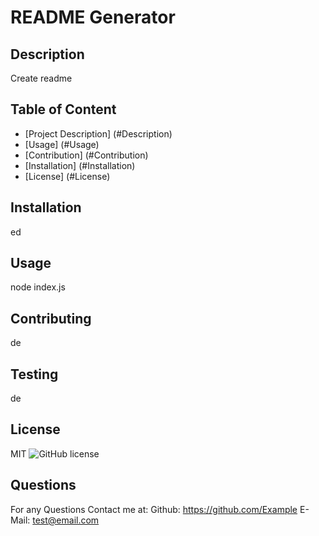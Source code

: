 # README Generator

 ## Description
  Create readme

  ## Table of Content
  - [Project Description] (#Description)
  - [Usage] (#Usage)
  - [Contribution] (#Contribution)
  - [Installation] (#Installation)
  - [License] (#License)

  ## Installation
  ed

  ## Usage
  node index.js

  ## Contributing
  de

  ## Testing
  de

  ## License
  MIT
  ![GitHub license](https://img.shields.io/badge/license-MIT-blue.svg)

  ## Questions
  For any Questions Contact me at:
  Github: https://github.com/Example
  E-Mail: test@email.com

